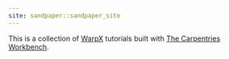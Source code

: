 ```yaml
---
site: sandpaper::sandpaper_site
---
```


This is a collection of [WarpX][warpx] tutorials built with [The Carpentries Workbench][workbench]. 


[workbench]: https://carpentries.github.io/sandpaper-docs
[warpx]: https://ecp-warpx.github.io/